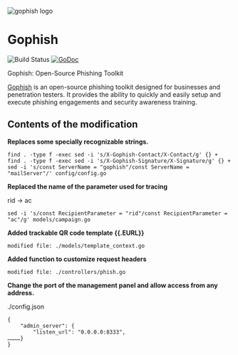 ![gophish logo](https://raw.github.com/gophish/gophish/master/static/images/gophish_purple.png)

Gophish
=======

![Build Status](https://github.com/gophish/gophish/workflows/CI/badge.svg) [![GoDoc](https://godoc.org/github.com/gophish/gophish?status.svg)](https://godoc.org/github.com/gophish/gophish)

Gophish: Open-Source Phishing Toolkit

[Gophish](https://getgophish.com) is an open-source phishing toolkit designed for businesses and penetration testers. It provides the ability to quickly and easily setup and execute phishing engagements and security awareness training.

## Contents of the modification

**Replaces some specially recognizable strings.**
```
find . -type f -exec sed -i 's/X-Gophish-Contact/X-Contact/g' {} +
find . -type f -exec sed -i 's/X-Gophish-Signature/X-Signature/g' {} +
sed -i 's/const ServerName = "gophish"/const ServerName = "mailServer"/' config/config.go
```

**Replaced the name of the parameter used for tracing**

rid -> ac
```
sed -i 's/const RecipientParameter = "rid"/const RecipientParameter = "ac"/g' models/campaign.go
```

**Added trackable QR code template {{.EURL}}**
```
modified file: ./models/template_context.go
```

**Added function to customize request headers**
```
modified file: ./controllers/phish.go
```

**Change the port of the management panel and allow access from any address.**


./config.json
```
{
	"admin_server": {
		"listen_url": "0.0.0.0:8333",
…………}
}
```
